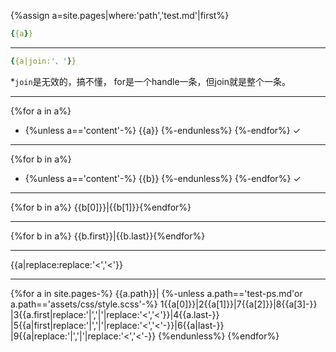 {%assign a=site.pages|where:'path','test.md'|first%}
```yaml
{{a}}
```

---
```yaml
{{a|join:'、'}}
```
*`join`是无效的，搞不懂，
for是一个handle一条，但join就是整个一条。

---
{%for a in a%}
- {%unless a=='content'-%}
{{a}}
{%-endunless%}
{%-endfor%}
✓

---
{%for b in a%}
- {%unless a=='content'-%}
{{b}}
{%-endunless%}
{%-endfor%}
✓

---
{%for b in a%}
{{b[0]}}|{{b[1]}}{%endfor%}

---
{%for b in a%}
{{b.first}}|{{b.last}}{%endfor%}

---
{{a|replace:replace:'<','&lt;'}}

---

{%for a in site.pages-%}
{{a.path}}|
{%-unless a.path=='test-ps.md'or a.path=='assets/css/style.scss'-%}
1{{a[0]}}|2{{a[1]}}|7{{a[2]}}|8{{a[3]-}}
|3{{a.first|replace:'|','&vert;'|replace:'<','&lt;'}}|4{{a.last-}}
|5{{a|first|replace:'|','&vert;'|replace:'<','&lt;'-}}|6{{a|last-}}
|9{{a|replace:'|','&vert;'|replace:'<','&lt;'-}}
{%endunless%}
{%endfor%}
